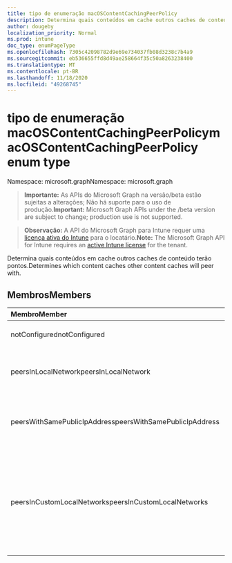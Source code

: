 ```yaml
---
title: tipo de enumeração macOSContentCachingPeerPolicy
description: Determina quais conteúdos em cache outros caches de conteúdo terão pontos.
author: dougeby
localization_priority: Normal
ms.prod: intune
doc_type: enumPageType
ms.openlocfilehash: 7305c42098782d9e69e734037fb08d3238c7b4a9
ms.sourcegitcommit: eb536655ffd8d49ae258664f35c50a8263238400
ms.translationtype: MT
ms.contentlocale: pt-BR
ms.lasthandoff: 11/18/2020
ms.locfileid: "49268745"
---
```

# <a name="macoscontentcachingpeerpolicy-enum-type"></a><span data-ttu-id="9d6e8-103">tipo de enumeração macOSContentCachingPeerPolicy</span><span class="sxs-lookup"><span data-stu-id="9d6e8-103">macOSContentCachingPeerPolicy enum type</span></span>

<span data-ttu-id="9d6e8-104">Namespace: microsoft.graph</span><span class="sxs-lookup"><span data-stu-id="9d6e8-104">Namespace: microsoft.graph</span></span>

> <span data-ttu-id="9d6e8-105">**Importante:** As APIs do Microsoft Graph na versão/beta estão sujeitas a alterações; Não há suporte para o uso de produção.</span><span class="sxs-lookup"><span data-stu-id="9d6e8-105">**Important:** Microsoft Graph APIs under the /beta version are subject to change; production use is not supported.</span></span>

> <span data-ttu-id="9d6e8-106">**Observação:** A API do Microsoft Graph para Intune requer uma [licença ativa do Intune](https://go.microsoft.com/fwlink/?linkid=839381) para o locatário.</span><span class="sxs-lookup"><span data-stu-id="9d6e8-106">**Note:** The Microsoft Graph API for Intune requires an [active Intune license](https://go.microsoft.com/fwlink/?linkid=839381) for the tenant.</span></span>

<span data-ttu-id="9d6e8-107">Determina quais conteúdos em cache outros caches de conteúdo terão pontos.</span><span class="sxs-lookup"><span data-stu-id="9d6e8-107">Determines which content caches other content caches will peer with.</span></span>

## <a name="members"></a><span data-ttu-id="9d6e8-108">Membros</span><span class="sxs-lookup"><span data-stu-id="9d6e8-108">Members</span></span>
|<span data-ttu-id="9d6e8-109">Membro</span><span class="sxs-lookup"><span data-stu-id="9d6e8-109">Member</span></span>|<span data-ttu-id="9d6e8-110">Valor</span><span class="sxs-lookup"><span data-stu-id="9d6e8-110">Value</span></span>|<span data-ttu-id="9d6e8-111">Descrição</span><span class="sxs-lookup"><span data-stu-id="9d6e8-111">Description</span></span>|
|:---|:---|:---|
|<span data-ttu-id="9d6e8-112">notConfigured</span><span class="sxs-lookup"><span data-stu-id="9d6e8-112">notConfigured</span></span>|<span data-ttu-id="9d6e8-113">,0</span><span class="sxs-lookup"><span data-stu-id="9d6e8-113">0</span></span>|<span data-ttu-id="9d6e8-114">O padrão é para pares na rede local.</span><span class="sxs-lookup"><span data-stu-id="9d6e8-114">Defaults to peers in local network.</span></span>|
|<span data-ttu-id="9d6e8-115">peersInLocalNetwork</span><span class="sxs-lookup"><span data-stu-id="9d6e8-115">peersInLocalNetwork</span></span>|<span data-ttu-id="9d6e8-116">1</span><span class="sxs-lookup"><span data-stu-id="9d6e8-116">1</span></span>|<span data-ttu-id="9d6e8-117">Os caches de conteúdo só serão iguais aos caches em sua rede local imediata.</span><span class="sxs-lookup"><span data-stu-id="9d6e8-117">Content caches will only peer with caches in their immediate local network.</span></span>|
|<span data-ttu-id="9d6e8-118">peersWithSamePublicIpAddress</span><span class="sxs-lookup"><span data-stu-id="9d6e8-118">peersWithSamePublicIpAddress</span></span>|<span data-ttu-id="9d6e8-119">duas</span><span class="sxs-lookup"><span data-stu-id="9d6e8-119">2</span></span>|<span data-ttu-id="9d6e8-120">Os caches de conteúdo só serão pontos com caches que compartilham o mesmo endereço IP público.</span><span class="sxs-lookup"><span data-stu-id="9d6e8-120">Content caches will only peer with caches that share the same public IP address.</span></span>|
|<span data-ttu-id="9d6e8-121">peersInCustomLocalNetworks</span><span class="sxs-lookup"><span data-stu-id="9d6e8-121">peersInCustomLocalNetworks</span></span>|<span data-ttu-id="9d6e8-122">3D</span><span class="sxs-lookup"><span data-stu-id="9d6e8-122">3</span></span>|<span data-ttu-id="9d6e8-123">Os caches de conteúdo usarão o contentCachingPeerFilterRanges e o contentCachingPeerListenRanges para determinar em que caches os pontos serão.</span><span class="sxs-lookup"><span data-stu-id="9d6e8-123">Content caches will use contentCachingPeerFilterRanges and contentCachingPeerListenRanges to determine which caches to peer with.</span></span>|




